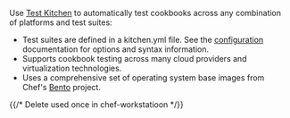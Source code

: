 Use [Test Kitchen](https://kitchen.ci/) to automatically test cookbooks
across any combination of platforms and test suites:

- Test suites are defined in a kitchen.yml file. See the
    [configuration](/workstation/config_yml_kitchen/) documentation for options
    and syntax information.
- Supports cookbook testing across many cloud providers and
    virtualization technologies.
- Uses a comprehensive set of operating system base images from Chef's
    [Bento](https://github.com/chef/bento) project.

{{/* Delete used once in chef-workstatioon */}}
